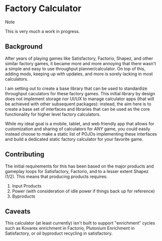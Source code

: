 # Factory Calculator

> [!NOTE]
> This is very much a work in progress.

## Background

After years of playing games like Satisfactory, Factorio, Shapez, and other similar factory games, it became more and more annoying that there wasn't a simple and easy to use throughput planner/calculator.
On top of this, adding mods, keeping up with updates, and more is sorely lacking in most calculators.

I am setting out to create a base library that can be used to standardize throughput caculators for these factory games.
This initial library by design does not implement storage nor UI/UX to manage calculator apps (that will be achieved with other subsequent packages): instead, the aim here is to create a base set of interfaces and libraries that can be used as the core functionality for higher level factory calculators.

While my ideal goal is a mobile, tablet, and web friendly app that allows for customization and sharing of calculators for *ANY* game, you could easily instead choose to make a static list of POJOs implementing these interfaces and build a dedicated static factory calculator for your favorite game.

## Contributing

The initial requirements for this has been based on the major products and gameplay loops for Satisfactory, Factorio, and to a lesser extent Shapez (1/2).
This means that producing products requires:

1. Input Products
2. Power (with consideration of idle power if things back up for reference)
3. Byproducts

## Caveats

This calculator (at least currently) isn't built to support "enrichment" cycles such as Kovarex enrichment in Factorio, Plutonium Enrichment in Satisfactory, or oil byproduct recycling in satisfactory.